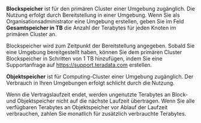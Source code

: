 **Blockspeicher** ist für den primären Cluster einer Umgebung zugänglich. Die Nutzung erfolgt durch Bereitstellung in einer Umgebung. Wenn Sie als Organisationsadministrator eine Umgebung erstellen, geben Sie im Feld **Gesamtspeicher in TB** die Anzahl der Terabytes für jeden Knoten im primären Cluster an.

Blockspeicher wird zum Zeitpunkt der Bereitstellung angegeben. Sobald Sie eine Umgebung bereitgestellt haben, können Sie dem primären Cluster Blockspeicher in Schritten von 1 TB hinzufügen, indem Sie eine Supportanfrage auf <https://support.teradata.com> erstellen.

**Objektspeicher** ist für Computing-Cluster einer Umgebung zugänglich. Der Verbrauch in Ihren Umgebungen erfolgt schlicht durch die Nutzung.

Wenn die Vertragslaufzeit endet, werden ungenutzte Terabytes an Block- und Objektspeicher nicht auf die nächste Laufzeit übertragen. Wenn Sie alle verfügbaren Terabytes an Objektspeicher vor Ablauf der Laufzeit verbrauchen, zahlen Sie monatlich für zusätzlich verbrauchte Terabytes.
